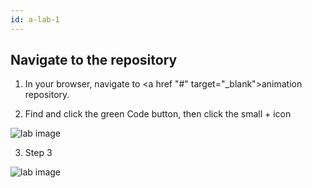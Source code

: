 ```yaml
---
id: a-lab-1
---
```


## Navigate to the repository

1. In your browser, navigate to <a href "#" target="_blank">animation repository</a>.

2. Find and click the green Code button, then click the small + icon

<img src='/assets/img/a-lab-01-01.png' alt="lab image" class="img-lab" >

3. Step 3

<img src='/assets/img/a-lab-01-01.png' alt="lab image" class="img-lab" >


